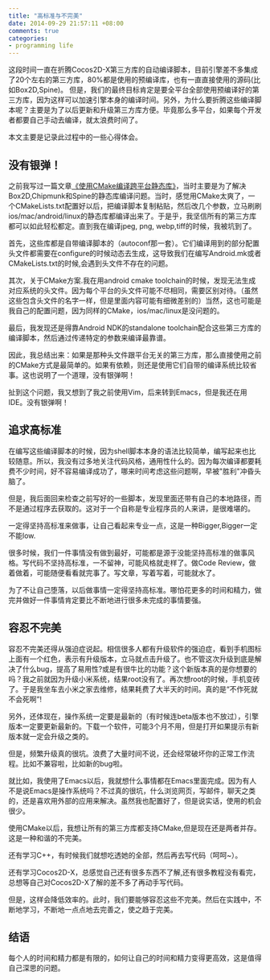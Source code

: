 ```yaml
---
title: "高标准与不完美"
date: 2014-09-29 21:57:11 +08:00
comments: true
categories:
- programming life
---
```


 
<!-- toc -->

这段时间一直在折腾Cocos2D-X第三方库的自动编译脚本，目前引擎差不多集成了20个左右的第三方库，80%都是使用的预编译库，也有一直直接使用的源码(比如Box2D,Spine)。 但是，我们的最终目标肯定是要全平台全部使用预编译好的第三方库，因为这样可以加速引擎本身的编译时间。另外，为什么要折腾这些编译脚本呢？主要是为了以后更新和升级第三方库方便。毕竟那么多平台，如果每个开发者都要自己手动去编译，就太浪费时间了。

本文主要是记录此过程中的一些心得体会。

<!-- more -->

## 没有银弹！
之前我写过一篇文章[《使用CMake编译跨平台静态库》](http://zilongshanren.com/blog/2014-09-01-how-to-use-cmake-to-compile-static-library.html)，当时主要是为了解决Box2D,Chipmunk和Spine的静态库编译问题。当时，感觉用CMake太爽了，一个CMakeLists.txt配置好以后，把编译脚本复制粘贴，然后改几个参数，立马刷刷ios/mac/android/linux的静态库都编译出来了。于是乎，我坚信所有的第三方库都可以如此轻松都定。直到我在编译jpeg, png, webp,tiff的时候，我被坑到了。

首先，这些库都是自带编译脚本的（autoconf那一套）。它们编译用到的部分配置头文件都需要在configure的时候动态去生成，这导致我们在编写Android.mk或者CMakeLists.txt的时候,会遇到头文件不存在的问题。

其次，关于CMake方案.我在用android cmake toolchain的时候，发现无法生成对应系统的头文件。因为每个平台的头文件可能不尽相同，需要区别对待。（虽然这些包含头文件的名字一样，但是里面内容可能有细微差别的）当然，这也可能是我自己的配置问题，因为同样的CMake，ios/mac/linux是没问题的。

最后，我发现还是得靠Android NDK的standalone toolchain配合这些第三方库的编译脚本，然后通过传递特定的参数来编译最靠谱。

因此，我总结出来：如果是那种头文件跟平台无关的第三方库，那么直接使用之前的CMake方式是最简单的。如果有依赖，则还是使用它们自带的编译系统比较省事。这也说明了一个道理，没有银弹啊！

扯到这个问题，我又想到了我之前使用Vim，后来转到Emacs，但是我还在用IDE。没有银弹啊！

## 追求高标准
在编写这些编译脚本的时候，因为shell脚本本身的语法比较简单，编写起来也比较随意。所以，我没有过多地关注代码风格，通用性什么的。因为每次编译都要耗费不少时间，好不容易编译成功了，哪来时间考虑这些问题啊，早被"胜利"冲昏头脑了。

但是，我后面回来检查之前写好的一些脚本，发现里面还带有自己的本地路径，而不是通过程序去获取的。这对于一个自称是专业程序员的人来讲，是很难堪的。

一定得坚持高标准来做事，让自己看起来专业一点，这是一种Bigger,Bigger一定不能low.

很多时候，我们一件事情没有做到最好，可能都是源于没能坚持高标准的做事风格。写代码不坚持高标准，一不留神，可能风格就走样了。做Code Review，做着做着，可能随便看看就完事了。写文章，写着写着，可能就水了。

为了不让自己堕落，以后做事情一定得坚持高标准。哪怕花更多的时间和精力，做完并做好一件事情肯定要比不断地进行很多未完成的事情要强。

## 容忍不完美
容忍不完美还得从强迫症说起。相信很多人都有升级软件的强迫症，看到手机图标上面有一个红色，表示有升级版本，立马就点击升级了。也不管这次升级到底是解决了什么bug，提高了易用性?或是有很牛比的功能？这个新版本真的是你想要的吗？我之前就因为升级小米系统，结果root没有了。再次想root的时候，手机变砖了。于是我坐车去小米之家去维修，结果耗费了大半天的时间。真的是“不作死就不会死啊”!

另外，还体现在，操作系统一定要是最新的（有时候连beta版本也不放过），引擎版本一定要更新最新的。下载一个软件，可能3个月不用，但是打开如果提示有新版本就一定会升级之类的。

但是，频繁升级真的很坑。浪费了大量时间不说，还会经常破坏你的正常工作流程。比如不兼容啦，比如新的bug啦。

就比如，我使用了Emacs以后，我就想什么事情都在Emacs里面完成。因为有人不是说Emacs是操作系统吗？不过真的很坑，什么浏览网页，写邮件，聊天之类的，还是喜欢用外部的应用来解决。虽然我也配置好了，但是说实话，使用的机会很少。

使用CMake以后，我想让所有的第三方库都支持CMake,但是现在还是两者并存。这是一种和谐的不完美。

还有学习C++，有时候我们就想吃透她的全部，然后再去写代码（呵呵~）。

还有学习Cocos2D-X，总感觉自己还有很多东西不了解,还有很多教程没有看完，总想等自己对Cocos2D-X了解的差不多了再动手写代码。

但是，这样会降低效率的。此时，我们要能够容忍这些不完美。然后在实践中，不断地学习，不断地一点点地去完善之，使之趋于完美。

## 结语
每个人的时间和精力都是有限的，如何让自己的时间和精力变得更高效，这是值得自己深思的问题。
